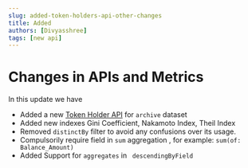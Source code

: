 ```yaml
---
slug: added-token-holders-api-other-changes
title: Added 
authors: [Divyasshree]
tags: [new api]
---
```


# Changes in APIs and Metrics

In this update we have
- Added a new [Token Holder API](https://docs.bitquery.io/docs/evm/token_holders/) for `archive` dataset
- Added new indexes Gini Coefficient, Nakamoto Index, Theil Index
- Removed `distinctBy` filter to avoid any confusions over its usage.
- Compulsorily require field in `sum` aggregation , for example: `sum(of: Balance_Amount)`
- Added Support for `aggregates` in ` descendingByField`